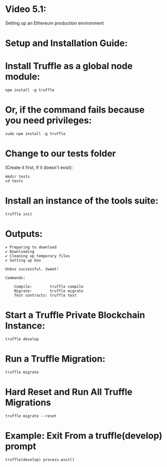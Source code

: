 # Video 5.1: 
Setting up an Ethereum production environment

# Setup and Installation Guide:

# Install Truffle as a global node module:
`npm install -g truffle`

# Or, if the command fails because you need privileges:
`sudo npm install -g truffle`

# Change to our tests folder
(Create it first, if it doesn't exist):
```
mkdir tests
cd tests
```

# Install an instance of the tools suite:
`truffle init`

# Outputs:
```
✔ Preparing to download
✔ Downloading
✔ Cleaning up temporary files
✔ Setting up box

Unbox successful. Sweet!

Commands:

	Compile:        truffle compile
	Migrate:        truffle migrate
	Test contracts: truffle test
```

# Start a Truffle Private Blockchain Instance:
`truffle develop`

# Run a Truffle Migration:
`truffle migrate`

# Hard Reset and Run All Truffle Migrations
`truffle migrate --reset`

# Example: Exit From a truffle(develop) prompt
`truffle(develop) process.exit()`
